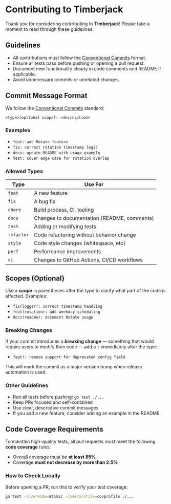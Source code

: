 # Contributing to Timberjack

Thank you for considering contributing to **Timberjack**! Please take a moment to read through these guidelines.

## Guidelines

- All contributions must follow the [Conventional Commits](https://www.conventionalcommits.org/en/v1.0.0) format.
- Ensure all tests pass before pushing or opening a pull request.
- Document new functionality clearly in code comments and README if applicable.
- Avoid unnecessary commits or unrelated changes.

## Commit Message Format

We follow the [Conventional Commits](https://www.conventionalcommits.org/en/v1.0.0/) standard:

```
<type>[optional scope]: <description>
```
### Examples

- `feat: add Rotate feature`
- `fix: correct rotation timestamp logic`
- `docs: update README with usage example`
- `test: cover edge case for rotation overlap`

### Allowed Types

| Type      | Use For                                                                 |
|-----------|-------------------------------------------------------------------------|
| `feat`    | A new feature                                               |
| `fix`     | A bug fix                                             |
| `chore`   | Build process, CI, tooling                        |
| `docs`    | Changes to documentation (README, comments)                             |
| `test`    | Adding or modifying tests                                               |
| `refactor`| Code refactoring without behavior change               |
| `style`   | Code style changes (whitespace, etc)                                      |
| `perf`    | Performance improvements                                                |
| `ci`      | Changes to GitHub Actions, CI/CD workflows                              |


## Scopes (Optional)

Use a **scope** in parentheses after the type to clarify what part of the code is affected. Examples:

- `fix(logger): correct timestamp handling`
- `feat(rotation): add weekday scheduling`
- `docs(readme): document Rotate usage`

### Breaking Changes

If your commit introduces a **breaking change** — something that would require users to modify their code — add a `!` immediately after the type:

- `feat!: remove support for deprecated config field`

This will mark the commit as a major version bump when release automation is used.

### Other Guidelines

- Run all tests before pushing: `go test ./...`
- Keep PRs focused and self-contained
- Use clear, descriptive commit messages
- If you add a new feature, consider adding an example in the README.

## Code Coverage Requirements

To maintain high-quality tests, all pull requests must meet the following **code coverage** rules:

- Overall coverage must be **at least 85%**
- Coverage **must not decrease by more than 2.5%**

### How to Check Locally

Before opening a PR, run this to verify your test coverage:

```bash
go test -covermode=atomic -coverprofile=covprofile ./...
```